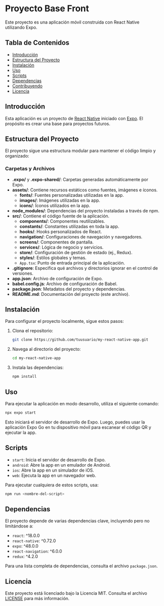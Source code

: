 # Proyecto Base Front

Este proyecto es una aplicación móvil construida con React Native utilizando Expo.

## Tabla de Contenidos

- [Introducción](#introducción)
- [Estructura del Proyecto](#estructura-del-proyecto)
- [Instalación](#instalación)
- [Uso](#uso)
- [Scripts](#scripts)
- [Dependencias](#dependencias)
- [Contribuyendo](#contribuyendo)
- [Licencia](#licencia)

## Introducción

Esta aplicación es un proyecto de [React Native](https://reactnative.dev/) iniciado con [Expo](https://expo.dev/). 
El propósito es crear una base para proyectos futuros.

## Estructura del Proyecto

El proyecto sigue una estructura modular para mantener el código limpio y organizado:

### Carpetas y Archivos

- **.expo/** y **.expo-shared/**: Carpetas generadas automáticamente por Expo.
- **assets/**: Contiene recursos estáticos como fuentes, imágenes e íconos.
  - **fonts/**: Fuentes personalizadas utilizadas en la app.
  - **images/**: Imágenes utilizadas en la app.
  - **icons/**: Íconos utilizados en la app.
- **node_modules/**: Dependencias del proyecto instaladas a través de npm.
- **src/**: Contiene el código fuente de la aplicación.
  - **components/**: Componentes reutilizables.
  - **constants/**: Constantes utilizadas en toda la app.
  - **hooks/**: Hooks personalizados de React.
  - **navigation/**: Configuraciones de navegación y navegadores.
  - **screens/**: Componentes de pantalla.
  - **services/**: Lógica de negocio y servicios.
  - **store/**: Configuración de gestión de estado (ej., Redux).
  - **styles/**: Estilos globales y temas.
  - `App.tsx`: Punto de entrada principal de la aplicación.
- **.gitignore**: Especifica qué archivos y directorios ignorar en el control de versiones.
- **app.json**: Archivo de configuración de Expo.
- **babel.config.js**: Archivo de configuración de Babel.
- **package.json**: Metadatos del proyecto y dependencias.
- **README.md**: Documentación del proyecto (este archivo).

## Instalación

Para configurar el proyecto localmente, sigue estos pasos:

1. Clona el repositorio:
    ```sh
    git clone https://github.com/tuusuario/my-react-native-app.git
    ```
2. Navega al directorio del proyecto:
    ```sh
    cd my-react-native-app
    ```
3. Instala las dependencias:
    ```sh
    npm install
    ```

## Uso

Para ejecutar la aplicación en modo desarrollo, utiliza el siguiente comando:
```sh
npx expo start
```

Esto iniciará el servidor de desarrollo de Expo. Luego, puedes usar la aplicación Expo Go en tu dispositivo móvil para escanear el código QR y ejecutar la app.

## Scripts

- `start`: Inicia el servidor de desarrollo de Expo.
- `android`: Abre la app en un emulador de Android.
- `ios`: Abre la app en un simulador de iOS.
- `web`: Ejecuta la app en un navegador web.

Para ejecutar cualquiera de estos scripts, usa:
```sh
npm run <nombre-del-script>
```

## Dependencias

El proyecto depende de varias dependencias clave, incluyendo pero no limitándose a:

- `react`: ^18.0.0
- `react-native`: ^0.72.0
- `expo`: ^48.0.0
- `react-navigation`: ^6.0.0
- `redux`: ^4.2.0

Para una lista completa de dependencias, consulta el archivo `package.json`.

## Licencia

Este proyecto está licenciado bajo la Licencia MIT. Consulta el archivo [LICENSE](LICENSE) para más información.

